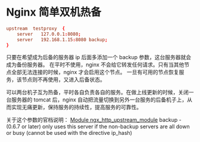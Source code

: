 # Nginx 简单双机热备

```conf
upstream  testproxy  {
    server   127.0.0.1:8080;
    server   192.168.1.15:8080 backup;
}
```

只要在希望成为后备的服务器 ip 后面多添加一个 backup 参数，这台服务器就会成为备份服务器。
在平时不使用，nginx 不会给它转发任何请求。只有当其他节点全部无法连接的时候，nginx 才会启用这个节点。
一旦有可用的节点恢复服务，该节点则不再使用，又进入后备状态。

可以两台机子互为热备，平时各自负责各自的服务。在做上线更新的时候，关闭一台服务器的 tomcat 后，nginx 自动把流量切换到另外一台服务的后备机子上，从而实现无痛更新，保持服务的持续性，提高服务的可靠性。

关于这个参数的官档说明：
[Module ngx_http_upstream_module](http://wiki.nginx.org/NginxHttpUpstreamModule)
backup - (0.6.7 or later) only uses this server if the non-backup servers are all down or busy (cannot be used with the directive ip_hash)
